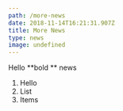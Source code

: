 ```yaml
---
path: /more-news
date: 2018-11-14T16:21:31.907Z
title: More News
type: news
image: undefined
---
```

Hello **bold ** news

1. Hello
2. List
3. Items
